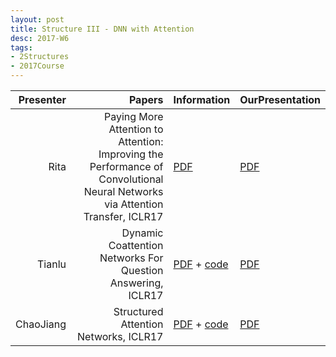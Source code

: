 ```yaml
---
layout: post
title: Structure III - DNN with Attention
desc: 2017-W6
tags:
- 2Structures
- 2017Course
---
```





| Presenter | Papers | Information| OurPresentation |
| -----: | ----------: | :----- | :----- |
| Rita | Paying More Attention to Attention: Improving the Performance of Convolutional Neural Networks via Attention Transfer, ICLR17 |  [PDF](https://arxiv.org/abs/1612.03928)| [PDF]({{site.baseurl}}/talks/20170926-Rita.pdf) |
| Tianlu  | Dynamic Coattention Networks For Question Answering, ICLR17 | [PDF](https://arxiv.org/abs/1611.01604) + [code](https://github.com/marshmelloX/dynamic-coattention-network)| [PDF]({{site.baseurl}}/talks/20170926-Tianlu.pdf) |
| ChaoJiang | Structured Attention Networks, ICLR17 |[PDF](https://arxiv.org/abs/1702.00887) + [code](https://github.com/harvardnlp/struct-attn) | [PDF]({{site.baseurl}}/talks/20170928-Chao.pdf) |
